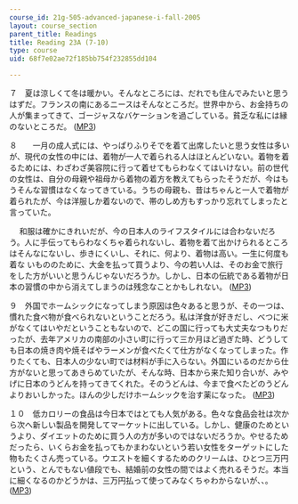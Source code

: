 ```yaml
---
course_id: 21g-505-advanced-japanese-i-fall-2005
layout: course_section
parent_title: Readings
title: Reading 23A (7-10)
type: course
uid: 68f7e02ae72f185bb754f232855dd104

---
```


７　夏は涼しくて冬は暖かい。そんなところには、だれでも住んでみたいと思うはずだ。フランスの南にあるニースはそんなところだ。世界中から、お金持ちの人が集まってきて、ゴージャスなバケーションを過ごしている。貧乏な私には縁のないところだ。 ([MP3](/ans7870/21f/21f.505/f05/audio/Lesson23A-7.mp3))

８　　一月の成人式には、やっぱりふりそでを着て出席したいと思う女性は多いが、現代の女性の中には、着物が一人で着られる人はほとんどいない。着物を着るためには、わざわざ美容院に行って着せてもらわなくてはいけない。前の世代の女性は、自分の母親や祖母から着物の着方を教えてもらったそうだが、今はも うそんな習慣はなくなってきている。うちの母親も、昔はちゃんと一人で着物が着られたが、今は洋服しか着ないので、帯のしめ方もすっかり忘れてしまったと言っていた。

　 和服は確かにきれいだが、今の日本人のライフスタイルには合わないだろう。人に手伝ってもらわなくちゃ着られないし、着物を着て出かけられるところはそんなにないし、歩きにくいし、それに、何より、着物は高い。一生に何度も着な いもののために、大金を払って買うより、今の若い人は、そのお金で旅行をした方がいいと思うんじゃないだろうか。しかし、日本の伝統である着物が日本の習慣の中から消えてしまうのは残念なことかもしれない。 ([MP3](/ans7870/21f/21f.505/f05/audio/Lesson23A-8.mp3))

９　外国でホームシックになってしまう原因は色々あると思うが、その一つは、慣れた食べ物が食べられないということだろう。私は洋食が好きだし、べつに米 がなくてはいやだということもないので、どこの国に行っても大丈夫なつもりだったが、去年アメリカの南部の小さい町に行って三か月ほど過ぎた時、どうして も日本の焼き肉や焼そばやラーメンが食べたくて仕方がなくなってしまった。作りたくても、日本人の少ない町では材料が手に入らない。外国にいるのだから仕 方がないと思ってあきらめていたが、そんな時、日本から来た知り合いが、みやげに日本のうどんを持ってきてくれた。そのうどんは、今まで食べたどのうどん よりおいしかった。ほんの少しだけホームシックを治す薬になった。 ([MP3](/ans7870/21f/21f.505/f05/audio/Lesson23A-9.mp3))

１０　低カロリーの食品は今日本ではとても人気がある。色々な食品会社は次から次へ新しい製品を開発してマーケットに出している。しかし、健康のためとい うより、ダイエットのために買う人の方が多いのではないだろうか。やせるためだったら、いくらお金を払ってもかまわないという若い女性をターゲットにした 物もたくさん売っている。ウエストを細くするためのクリームは、ひとつ三万円という、とんでもない値段でも、結婚前の女性の間ではよく売れるそうだ。本当 に細くなるのかどうかは、三万円払って使ってみなくちゃわからないが、、。 ([MP3](/ans7870/21f/21f.505/f05/audio/Lesson23A-10.mp3))